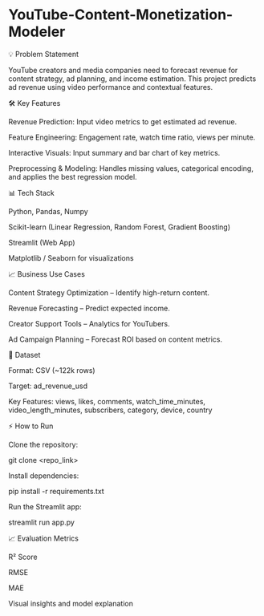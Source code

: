 # YouTube-Content-Monetization-Modeler

💡 Problem Statement

YouTube creators and media companies need to forecast revenue for content strategy, ad planning, and income estimation. This project predicts ad revenue using video performance and contextual features.

🛠 Key Features

Revenue Prediction: Input video metrics to get estimated ad revenue.

Feature Engineering: Engagement rate, watch time ratio, views per minute.

Interactive Visuals: Input summary and bar chart of key metrics.

Preprocessing & Modeling: Handles missing values, categorical encoding, and applies the best regression model.

📊 Tech Stack

Python, Pandas, Numpy

Scikit-learn (Linear Regression, Random Forest, Gradient Boosting)

Streamlit (Web App)

Matplotlib / Seaborn for visualizations

📈 Business Use Cases

Content Strategy Optimization – Identify high-return content.

Revenue Forecasting – Predict expected income.

Creator Support Tools – Analytics for YouTubers.

Ad Campaign Planning – Forecast ROI based on content metrics.

📂 Dataset

Format: CSV (~122k rows)

Target: ad_revenue_usd

Key Features: views, likes, comments, watch_time_minutes, video_length_minutes, subscribers, category, device, country

⚡ How to Run

Clone the repository:

git clone <repo_link>


Install dependencies:

pip install -r requirements.txt


Run the Streamlit app:

streamlit run app.py

📈 Evaluation Metrics

R² Score

RMSE

MAE

Visual insights and model explanation
